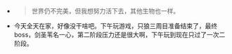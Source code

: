 - > 世界仍不完美，但我想努力活下去，其他生物也一样。
- 今天全天在家，好像没干啥吧。下午玩游戏，只狼三周目准备结束了，最终boss，剑圣苇名一心，第二阶段压力还是很大啊，下午玩到现在只过了一次二阶段。
